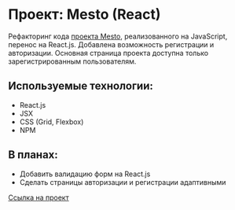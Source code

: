 # Проект: Mesto (React)

Рефакторинг кода [проекта Mesto](https://github.com/Panfil0k/mesto/edit/main/README.md), реализованного на JavaScript, перенос на React.js. Добавлена возможность регистрации и авторизации. Основная страница проекта доступна только зарегистрированным пользователям.

## Используемые технологии:
* React.js
* JSX
* CSS (Grid, Flexbox)
* NPM

## В планах:
* Добавить валидацию форм на React.js
* Сделать страницы авторизации и регистрации адаптивными

[Ссылка на проект](https://panfil0k.github.io/react-mesto-auth/)
